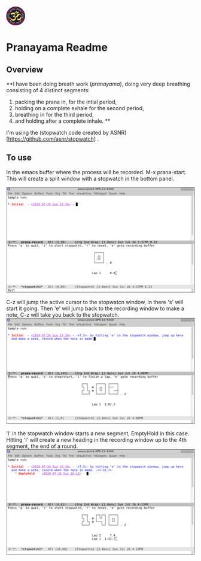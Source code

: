 ![अ](Om3reallysmall.jpg)
# Pranayama Readme
## Overview
**I have been doing breath work (*pranayama*), doing very deep breathing consisting of 4 distinct segments:  
1. packing the prana in, for the intial period,   
2. holding on a complete exhale for the second period,   
3. breathing in for the third period,   
4. and holding after a complete inhale.   **

I'm using the (stopwatch code created by ASNR) [https://github.com/asnr/stopwatch] . 

## To use
   In the emacs buffer where the process will be recorded. M-x prana-start. This will create a split window with a stopwatch in the bottom panel. 

![After executing M-x prana-start in the top window](images/Screenshot_2020-07-26_15-37-49.png "After executing M-x prana-start in the top window")


C-z will jump the active cursor to the stopwatcn window, in there 's' will start it going. Then 'e' will jump back to the recording window to make a note, C-z will take you back to the stopwatch.
![Taking a note](images/Screenshot_2020-07-26_16-09-04.png "using 'e' to jump back to recording window")

'l' in the stopwatch window starts a new segment, EmptyHold in this case. Hitting 'l' will create a new heading in the recording window up to the 4th segment, the end of a round.
![Taking a note](images/Screenshot_2020-07-26_16-13-10.png "using 'e' to jump back to recording window")












